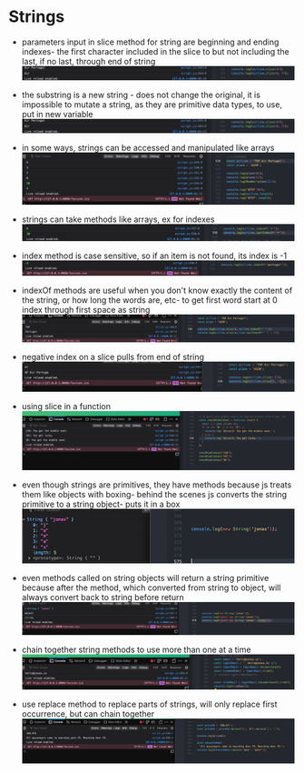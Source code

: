 # Strings

- parameters input in slice method for string are beginning and ending indexes- the first character included in the slice to but not including the last, if no last, through end of string
![alt](../images/09-data-structures/0906-strings/2023-04-27-3a.png) 

- the substring is a new string - does not change the original, it is impossible to mutate a string, as they are primitive data types, to use, put in new variable
![alt](../images/09-data-structures/0906-strings/2023-04-27-3b.png) 

- in some ways, strings can be accessed and manipulated like arrays
![alt](../images/09-data-structures/0906-strings/2023-04-27-1.png) 

- strings can take methods like arrays, ex for indexes
![alt](../images/09-data-structures/0906-strings/2023-04-27-2a.png) 

- index method is case sensitive, so if an item is not found, its index is -1
![alt](../images/09-data-structures/0906-strings/2023-04-27-2b.png) 

- indexOf methods are useful when you don't know exactly the content of the string, or how long the words are, etc- to get first word start at 0 index through first space as string
![alt](../images/09-data-structures/0906-strings/2023-04-27-4.png) 

- negative index on a slice pulls from end of string
![alt](../images/09-data-structures/0906-strings/2023-04-27-5.png) 

- using slice in a function
![alt](../images/09-data-structures/0906-strings/2023-04-27-6.png) 

- even though strings are primitives, they have methods because js treats them like objects with boxing- behind the scenes js converts the string primitive to a string object- puts it in a box
![alt](../images/09-data-structures/0906-strings/2023-04-27-7a.png) 

- even methods called on string objects will return a string primitive because after the method, which converted from string to object, will always convert back to string before return
![alt](../images/09-data-structures/0906-strings/2023-04-27-7b.png) 

- chain together string methods to use more than one at a time
![alt](../images/09-data-structures/0906-strings/2023-04-27-8.png) 

- use replace method to replace parts of strings, will only replace first occurrence, but can chain together
![alt](../images/09-data-structures/0906-strings/2023-04-27-9.png) 


